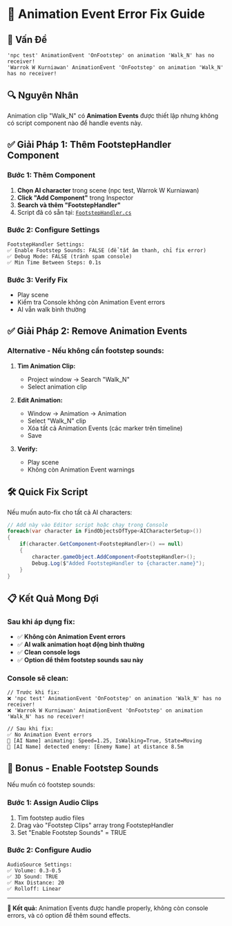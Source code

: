 # 🎯 Animation Event Error Fix Guide

## 🚨 **Vấn Đề**

```
'npc test' AnimationEvent 'OnFootstep' on animation 'Walk_N' has no receiver!
'Warrok W Kurniawan' AnimationEvent 'OnFootstep' on animation 'Walk_N' has no receiver!
```

## 🔍 **Nguyên Nhân**

Animation clip "Walk_N" có **Animation Events** được thiết lập nhưng không có script component nào để handle events này.

## ✅ **Giải Pháp 1: Thêm FootstepHandler Component**

### **Bước 1: Thêm Component**
1. **Chọn AI character** trong scene (npc test, Warrok W Kurniawan)
2. **Click "Add Component"** trong Inspector  
3. **Search và thêm "FootstepHandler"**
4. Script đã có sẵn tại: [`FootstepHandler.cs`](Assets/AnimalRevolt/Scripts/Audio/FootstepHandler.cs)

### **Bước 2: Configure Settings**
```
FootstepHandler Settings:
✅ Enable Footstep Sounds: FALSE (để tắt âm thanh, chỉ fix error)
✅ Debug Mode: FALSE (tránh spam console)
✅ Min Time Between Steps: 0.1s
```

### **Bước 3: Verify Fix**
- Play scene
- Kiểm tra Console không còn Animation Event errors
- AI vẫn walk bình thường

## ✅ **Giải Pháp 2: Remove Animation Events**

### **Alternative - Nếu không cần footstep sounds:**

1. **Tìm Animation Clip:**
   - Project window → Search "Walk_N"
   - Select animation clip

2. **Edit Animation:**
   - Window → Animation → Animation
   - Select "Walk_N" clip
   - Xóa tất cả Animation Events (các marker trên timeline)
   - Save

3. **Verify:**
   - Play scene
   - Không còn Animation Event warnings

## 🛠️ **Quick Fix Script**

Nếu muốn auto-fix cho tất cả AI characters:

```csharp
// Add này vào Editor script hoặc chạy trong Console
foreach(var character in FindObjectsOfType<AICharacterSetup>())
{
    if(character.GetComponent<FootstepHandler>() == null)
    {
        character.gameObject.AddComponent<FootstepHandler>();
        Debug.Log($"Added FootstepHandler to {character.name}");
    }
}
```

## 📋 **Kết Quả Mong Đợi**

### **Sau khi áp dụng fix:**
- ✅ **Không còn Animation Event errors**
- ✅ **AI walk animation hoạt động bình thường**  
- ✅ **Clean console logs**
- ✅ **Option để thêm footstep sounds sau này**

### **Console sẽ clean:**
```
// Trước khi fix:
❌ 'npc test' AnimationEvent 'OnFootstep' on animation 'Walk_N' has no receiver!
❌ 'Warrok W Kurniawan' AnimationEvent 'OnFootstep' on animation 'Walk_N' has no receiver!

// Sau khi fix:
✅ No Animation Event errors
🚶 [AI Name] animating: Speed=1.25, IsWalking=True, State=Moving
🎯 [AI Name] detected enemy: [Enemy Name] at distance 8.5m
```

## 🎵 **Bonus - Enable Footstep Sounds**

Nếu muốn có footstep sounds:

### **Bước 1: Assign Audio Clips**
1. Tìm footstep audio files
2. Drag vào "Footstep Clips" array trong FootstepHandler
3. Set "Enable Footstep Sounds" = TRUE

### **Bước 2: Configure Audio**
```
AudioSource Settings:
✅ Volume: 0.3-0.5
✅ 3D Sound: TRUE
✅ Max Distance: 20
✅ Rolloff: Linear
```

---

**🎯 Kết quả:** Animation Events được handle properly, không còn console errors, và có option để thêm sound effects.